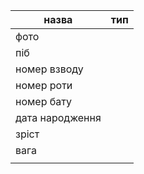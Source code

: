 
| назва           | тип |
| --------------- | --- |
| фото            |     |
| піб             |     |
| номер взводу    |     |
| номер роти      |     |
| номер бату      |     |
| дата народження |     |
| зріст           |     |
| вага            |     |
|                 |     |
